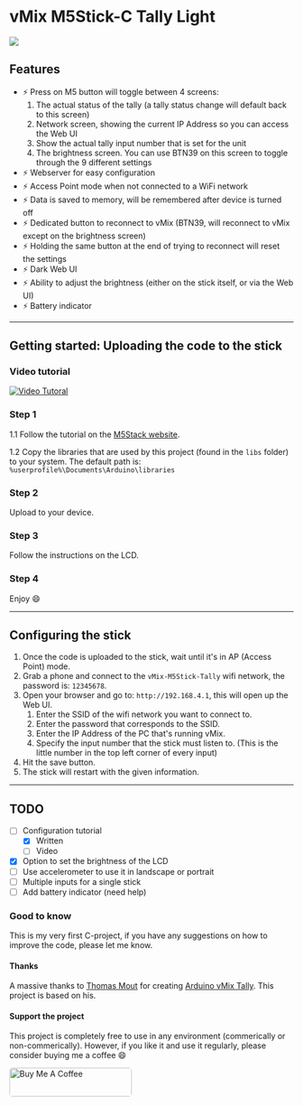 # vMix M5Stick-C Tally Light

![](working-example.gif)

## Features
* ⚡  Press on M5 button will toggle between 4 screens:
	1. The actual status of the tally (a tally status change will default back to this screen)
	2. Network screen, showing the current IP Address so you can access the Web UI
	3. Show the actual tally input number that is set for the unit
	4. The brightness screen. You can use BTN39 on this screen to toggle through the 9 different settings
* ⚡  Webserver for easy configuration
* ⚡  Access Point mode when not connected to a WiFi network
* ⚡  Data is saved to memory, will be remembered after device is turned off
* ⚡  Dedicated button to reconnect to vMix (BTN39, will reconnect to vMix except on the brightness screen)
* ⚡  Holding the same button at the end of trying to reconnect will reset the settings
* ⚡  Dark Web UI
* ⚡  Ability to adjust the brightness (either on the stick itself, or via the Web UI)
* ⚡  Battery indicator

---
## Getting started: Uploading the code to the stick

### Video tutorial
[![Video Tutoral](http://img.youtube.com/vi/uB_OkMGLoto/0.jpg)](http://www.youtube.com/watch?v=uB_OkMGLoto "How to update the firmware of the M5Stick C to the Tally Light project")

### Step 1
1.1  Follow the tutorial on the [M5Stack website](https://docs.m5stack.com/#/en/arduino/arduino_development).

1.2  Copy the libraries that are used by this project (found in the `libs` folder) to your system. The default path is: `%userprofile%\Documents\Arduino\libraries`

### Step 2
Upload to your device.

### Step 3
Follow the instructions on the LCD.

### Step 4
Enjoy 😄

---
## Configuring the stick
1. Once the code is uploaded to the stick, wait until it's in AP (Access Point) mode.
2. Grab a phone and connect to the `vMix-M5Stick-Tally` wifi network, the password is: `12345678`.
3. Open your browser and go to: `http://192.168.4.1`, this will open up the Web UI.
	1. Enter the SSID of the wifi network you want to connect to.
	2. Enter the password that corresponds to the SSID.
	3. Enter the IP Address of the PC that's running vMix.
	4. Specify the input number that the stick must listen to. (This is the little number in the top left corner of every input)
4. Hit the save button.
5. The stick will restart with the given information.

---
## TODO
* [ ]  Configuration tutorial
	* [x] Written
	* [ ] Video
* [x]  Option to set the brightness of the LCD
* [ ]  Use accelerometer to use it in landscape or portrait
* [ ]  Multiple inputs for a single stick
* [ ]  Add battery indicator (need help)

### Good to know
This is my very first C-project, if you have any suggestions on how to improve the code, please let me know.

#### Thanks
A massive thanks to [Thomas Mout](https://github.com/ThomasMout) for creating [Arduino vMix Tally](https://github.com/ThomasMout/Arduino-vMix-tally). This project is based on his.

#### Support the project
This project is completely free to use in any environment (commerically or non-commerically). However, if you like it and use it regularly, please consider buying me a coffee 😄

<a href="https://www.buymeacoffee.com/guidovisser" target="_blank"><img src="https://cdn.buymeacoffee.com/buttons/default-orange.png" width="217" height="51" alt="Buy Me A Coffee" style="border-radius: 5px" ></a>
